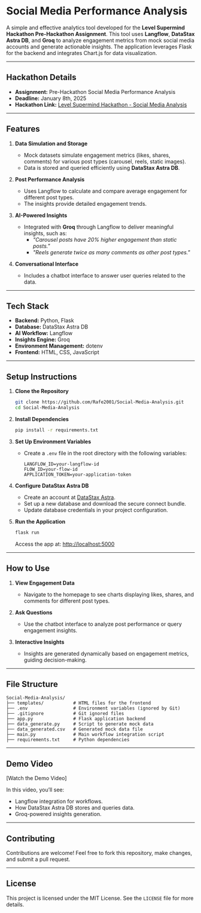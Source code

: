 # Social Media Performance Analysis

A simple and effective analytics tool developed for the **Level Supermind Hackathon Pre-Hackathon Assignment**. This tool uses **Langflow**, **DataStax Astra DB**, and **Groq** to analyze engagement metrics from mock social media accounts and generate actionable insights. The application leverages Flask for the backend and integrates Chart.js for data visualization.

---

## **Hackathon Details**
- **Assignment:** Pre-Hackathon Social Media Performance Analysis
- **Deadline:** January 8th, 2025
- **Hackathon Link:** [Level Supermind Hackathon - Social Media Analysis](#)

---

## **Features**

1. **Data Simulation and Storage**  
   - Mock datasets simulate engagement metrics (likes, shares, comments) for various post types (carousel, reels, static images).  
   - Data is stored and queried efficiently using **DataStax Astra DB**.

2. **Post Performance Analysis**  
   - Uses Langflow to calculate and compare average engagement for different post types.  
   - The insights provide detailed engagement trends.

3. **AI-Powered Insights**  
   - Integrated with **Groq** through Langflow to deliver meaningful insights, such as:
     - *"Carousel posts have 20% higher engagement than static posts."*
     - *"Reels generate twice as many comments as other post types."*

4. **Conversational Interface**  
   - Includes a chatbot interface to answer user queries related to the data.

---

## **Tech Stack**

- **Backend:** Python, Flask  
- **Database:** DataStax Astra DB  
- **AI Workflow:** Langflow  
- **Insights Engine:** Groq  
- **Environment Management:** dotenv  
- **Frontend:** HTML, CSS, JavaScript  

---

## **Setup Instructions**

1. **Clone the Repository**  
   ```bash
   git clone https://github.com/Rafe2001/Social-Media-Analysis.git
   cd Social-Media-Analysis
   ```

2. **Install Dependencies**  
   ```bash
   pip install -r requirements.txt
   ```

3. **Set Up Environment Variables**  
   - Create a `.env` file in the root directory with the following variables:
     ```plaintext
     LANGFLOW_ID=your-langflow-id
     FLOW_ID=your-flow-id
     APPLICATION_TOKEN=your-application-token
     ```

4. **Configure DataStax Astra DB**  
   - Create an account at [DataStax Astra](https://www.datastax.com/).
   - Set up a new database and download the secure connect bundle.
   - Update database credentials in your project configuration.

5. **Run the Application**  
   ```bash
   flask run
   ```
   Access the app at: [http://localhost:5000](http://localhost:5000)

---

## **How to Use**

1. **View Engagement Data**  
   - Navigate to the homepage to see charts displaying likes, shares, and comments for different post types.

2. **Ask Questions**  
   - Use the chatbot interface to analyze post performance or query engagement insights.

3. **Interactive Insights**  
   - Insights are generated dynamically based on engagement metrics, guiding decision-making.

---

## **File Structure**

```plaintext
Social-Media-Analysis/
├── templates/           # HTML files for the frontend
├── .env                 # Environment variables (ignored by Git)
├── .gitignore           # Git ignored files
├── app.py               # Flask application backend
├── data_generate.py     # Script to generate mock data
├── data_generated.csv   # Generated mock data file
├── main.py              # Main workflow integration script
├── requirements.txt     # Python dependencies
```

---

## **Demo Video**

[Watch the Demo Video]

In this video, you’ll see:
- Langflow integration for workflows.
- How DataStax Astra DB stores and queries data.
- Groq-powered insights generation.

---

## **Contributing**

Contributions are welcome! Feel free to fork this repository, make changes, and submit a pull request.

---

## **License**

This project is licensed under the MIT License. See the `LICENSE` file for more details.
